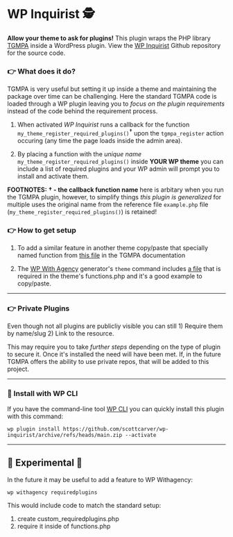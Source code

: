 # WP Inquirist 🕵️

**Allow your theme to ask for plugins!** This plugin wraps the PHP library [TGMPA](http://tgmpluginactivation.com/) inside a WordPress plugin. View the [WP Inquirist](https://github.com/scottcarver/wp-inquirist) Github repository for the source code.


### 👉 What does it do?
TGMPA is very useful but setting it up inside a theme and maintaining the package over time can be challenging. Here the standard TGMPA code is loaded through a WP plugin leaving you to *focus on the plugin requirements* instead of the code behind the requirement process.

1. When activated *WP Inquirist* runs a callback for the function `my_theme_register_required_plugins()`<sup>**†**</sup> upon the `tgmpa_register` action occuring (any time the page loads inside the admin area).

2. By placing a function with the *unique name* `my_theme_register_required_plugins()` inside **YOUR WP theme** you can include a list of required plugins and your WP admin will prompt you to install and activate them.

**FOOTNOTES:**
**† - the callback function name** here is arbitary when you run the TGMPA plugin, however, to simplify things *this plugin is generalized* for multiple uses the original name from the reference file `example.php` file (`my_theme_register_required_plugins()`) is retained!


### 👉 How to get setup

1. To add a similar feature in another theme copy/paste that specially named function from [this file](https://github.com/TGMPA/TGM-Plugin-Activation/blob/develop/example.php) in the TGMPA documentation

2. The [WP With Agency](https://github.com/scottcarver/wp-withagency) generator's `theme` command includes [a file](https://github.com/scottcarver/wp-withagency/blob/master/templates/theme/copy/library/function/custom/custom_requiredplugins.php) that is required in the theme's functions.php and it's a good example to copy/paste.

---

###  👉 Private Plugins

Even though not all plugins are publicliy visible you can still 1) Require them by name/slug 2) Link to the resource.

This may require you to take *further steps* depending on the type of plugin to secure it. Once it's installed the need will have been met. If, in the future TGMPA offers the ability to use private repos, that will be added to this project.


---

### 🧨 Install with WP CLI
If you have the command-line tool [WP CLI](https://wp-cli.org/) you can quickly install this plugin with this command:

`wp plugin install https://github.com/scottcarver/wp-inquirist/archive/refs/heads/main.zip --activate`

---

## 🚧 Experimental 🚧
In the future it may be useful to add a feature to WP Withagency:

`wp withagency requiredplugins` 

This would include code to match the standard setup:
1. create custom_requiredplugins.php
2. require it inside of functions.php